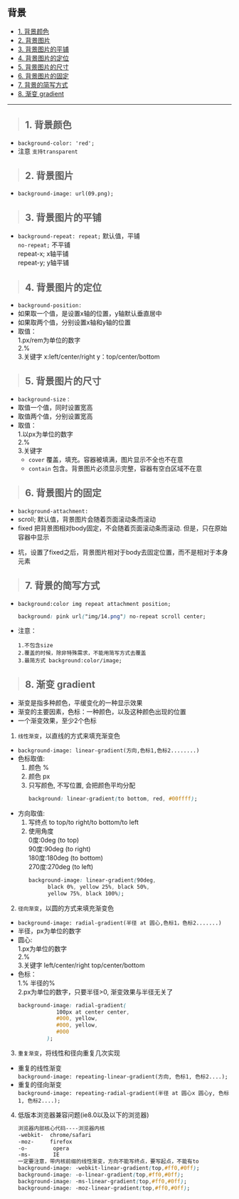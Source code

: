 ## 背景
- [1. 背景颜色](#1)
- [2. 背景图片](#2)
- [3. 背景图片的平铺](#3)
- [4. 背景图片的定位](#4)
- [5. 背景图片的尺寸](#5)
- [6. 背景图片的固定](#6)
- [7. 背景的简写方式](#7)
- [8. 渐变 gradient](#8)
--------
><h2 id='1'>1. 背景颜色</h2> 
- `background-color: 'red';`
- 注意 `支持transparent` 

><h2 id='2'>2. 背景图片</h2>
- `background-image: url(09.png);`

><h2 id='3'>3. 背景图片的平铺</h2>
- `background-repeat: repeat;`  默认值，平铺   
   `no-repeat;` 不平铺    
   repeat-x; x轴平铺  
   repeat-y; y轴平铺  
><h2 id='4'>4. 背景图片的定位</h2> 
- `background-position:`  
- 如果取一个值，是设置x轴的位置，y轴默认垂直居中
- 如果取两个值，分别设置x轴和y轴的位置
- 取值：   
   1.px/rem为单位的数字  
   2.%  
   3.关键字 x:left/center/right y：top/center/bottom
><h2 id='5'>5. 背景图片的尺寸</h2> 
- `background-size：`
- 取值一个值，同时设置宽高
- 取值两个值，分别设置宽高
- 取值：  
   1.以px为单位的数字  
   2.%  
   3.关键字  
     - `cover` 覆盖，填充。容器被填满，图片显示不全也不在意
     - `contain` 包含。背景图片必须显示完整，容器有空白区域不在意

><h2 id='6'>6. 背景图片的固定</h2>
- `background-attachment:` 
- scroll; 默认值，背景图片会随着页面滚动条而滚动
- fixed 把背景图相对body固定，不会随着页面滚动条而滚动. 但是，只在原始容器中显示
* 坑，设置了fixed之后，背景图片相对于body去固定位置，而不是相对于本身元素
><h2 id='7'>7. 背景的简写方式</h2>
- `background:color img repeat attachment position;`
   ```css
   background: pink url("img/14.png") no-repeat scroll center;
   ```
- 注意：
   ```
   1.不包含size
   2.覆盖的时候，除非特殊需求，不能用简写方式去覆盖
   3.最简方式 background:color/image;
   ```
><h2 id='8'>8. 渐变 gradient</h2>
- 渐变是指多种颜色，平缓变化的一种显示效果
- 渐变的主要因素，色标：一种颜色，以及这种颜色出现的位置
- 一个渐变效果，至少2个色标
1. `线性渐变`，以直线的方式来填充渐变色
- `background-image: linear-gradient(方向,色标1,色标2........)`
- 色标取值:
   1. 颜色 %
   2. 颜色 px
   3. 只写颜色, 不写位置, 会把颜色平均分配
      ```css
      background: linear-gradient(to bottom, red, #00ffff);
      ```
- 方向取值:  
   1. 写终点   to top/to right/to bottom/to left
   2. 使用角度  
      0度:0deg (to top)  
      90度:90deg (to right)  
      180度:180deg (to bottom)  
      270度:270deg (to left)  
      ```css
      background-image: linear-gradient(90deg,
            black 0%, yellow 25%, black 50%, 
            yellow 75%, black 100%);
      ```
2. `径向渐变`，以圆的方式来填充渐变色
- `background-image: radial-gradient(半径 at 圆心,色标1，色标2.......)`
- 半径，px为单位的数字
- 圆心:  
   1.px为单位的数字  
   2.%  
   3.关键字  left/center/right    top/center/bottom  
- 色标：  
   1.%  半径的%  
   2.px为单位的数字，只要半径>0, 渐变效果与半径无关了
   ```css
   background-image: radial-gradient(
               100px at center center,
               #000, yellow,
               #000, yellow,
               #000
            );
   ```
3. `重复渐变`，将线性和径向重复几次实现
-  重复的线性渐变  
`background-image: repeating-linear-gradient(方向, 色标1, 色标2....);`
- 重复的径向渐变  
`background-image: repeating-radial-gradient(半径 at 圆心x 圆心y, 色标1, 色标2....);`
4. 低版本浏览器兼容问题(ie8.0以及以下的浏览器)
   ```css
   浏览器内部核心代码----浏览器内核
   -webkit-  chrome/safari
   -moz-     firefox
   -o-        opera
   -ms-       IE
   一定要注意，带内核前缀的线性渐变，方向不能写终点，要写起点，不能有to
   background-image: -webkit-linear-gradient(top,#ff0,#0ff);
   background-image: -o-linear-gradient(top,#ff0,#0ff);
   background-image: -ms-linear-gradient(top,#ff0,#0ff);
   background-image: -moz-linear-gradient(top,#ff0,#0ff);
   ```

